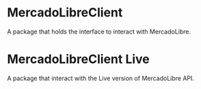 # MercadoLibreClient

A package that holds the interface to interact with MercadoLibre.

# MercadoLibreClient Live

A package that interact with the Live version of MercadoLibre API.
